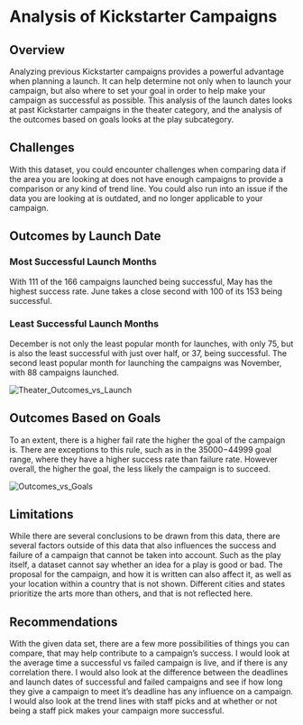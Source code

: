 # Analysis of Kickstarter Campaigns
## Overview
Analyzing previous Kickstarter campaigns provides a powerful advantage when planning a launch. It can help determine not only when to launch your campaign, but also where to set your goal in order to help make your campaign as successful as possible. This analysis of the launch dates looks at past Kickstarter campaigns in the theater category, and the analysis of the outcomes based on goals looks at the play subcategory.
## Challenges
With this dataset, you could encounter challenges when comparing data if the area you are looking at does not have enough campaigns to provide a comparison or any kind of trend line. You could also run into an issue if the data you are looking at is outdated, and no longer applicable to your campaign.
## Outcomes by Launch Date
### Most Successful Launch Months
With 111 of the 166 campaigns launched being successful, May has the highest success rate. June takes a close second with 100 of its 153 being successful.
### Least Successful Launch Months
December is not only the least popular month for launches, with only 75, but is also the least successful with just over half, or 37, being successful. The second least popular month for launching the campaigns was November, with 88 campaigns launched.

![Theater_Outcomes_vs_Launch](https://user-images.githubusercontent.com/116474586/199642375-de1b4465-9dc3-40c2-849b-150a247234b3.png)
## Outcomes Based on Goals
To an extent, there is a higher fail rate the higher the goal of the campaign is. There are exceptions to this rule, such as in the $35000-$44999 goal range, where they have a higher success rate than failure rate. However overall, the higher the goal, the less likely the campaign is to succeed.

![Outcomes_vs_Goals](https://user-images.githubusercontent.com/116474586/199642405-0cab15b8-b737-4444-91b0-58973ec2d47b.png)
## Limitations
While there are several conclusions to be drawn from this data, there are several factors outside of this data that also influences the success and failure of a campaign that cannot be taken into account. Such as the play itself, a dataset cannot say whether an idea for a play is good or bad. The proposal for the campaign, and how it is written can also affect it, as well as your location within a country that is not shown. Different cities and states prioritize the arts more than others, and that is not reflected here.
## Recommendations
With the given data set, there are a few more possibilities of things you can compare, that may help contribute to a campaign’s success. I would look at the average time a successful vs failed campaign is live, and if there is any correlation there. I would also look at the difference between the deadlines and launch dates of successful and failed campaigns and see if how long they give a campaign to meet it’s deadline has any influence on a campaign. I would also look at the trend lines with staff picks and at whether or not being a staff pick makes your campaign more successful.
